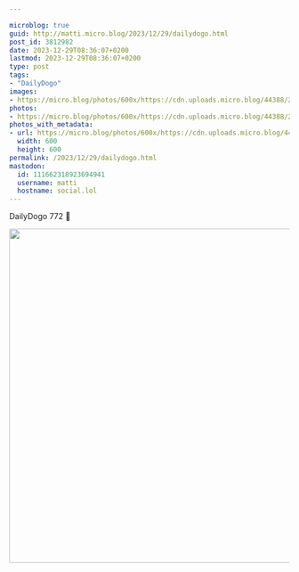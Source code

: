 ```yaml
---

microblog: true
guid: http://matti.micro.blog/2023/12/29/dailydogo.html
post_id: 3812982
date: 2023-12-29T08:36:07+0200
lastmod: 2023-12-29T08:36:07+0200
type: post
tags:
- "DailyDogo"
images:
- https://micro.blog/photos/600x/https://cdn.uploads.micro.blog/44388/2023/cf626851c81b46d984748a7d009cf7f2.jpg
photos:
- https://micro.blog/photos/600x/https://cdn.uploads.micro.blog/44388/2023/cf626851c81b46d984748a7d009cf7f2.jpg
photos_with_metadata:
- url: https://micro.blog/photos/600x/https://cdn.uploads.micro.blog/44388/2023/cf626851c81b46d984748a7d009cf7f2.jpg
  width: 600
  height: 600
permalink: /2023/12/29/dailydogo.html
mastodon:
  id: 111662318923694941
  username: matti
  hostname: social.lol
---
```

DailyDogo 772 🐶

<img src="/media/uploads/2023/cf626851c81b46d984748a7d009cf7f2.jpg" width="600" height="600" alt="" />
